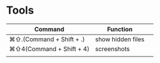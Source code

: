 # Tools

| Command                  | Function          |      |
| ------------------------ | ----------------- | ---- |
| ⌘⇧.(Command + Shift + .) | show hidden files |      |
| ⌘⇧4(Command + Shift + 4) | screenshots |      |
|                          |                   |      |

